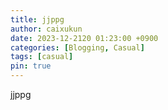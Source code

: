 ```yaml
---
title: jjppg
author: caixukun
date: 2023-12-2120 01:23:00 +0900
categories: [Blogging, Casual]
tags: [casual]
pin: true
---
```


jjppg